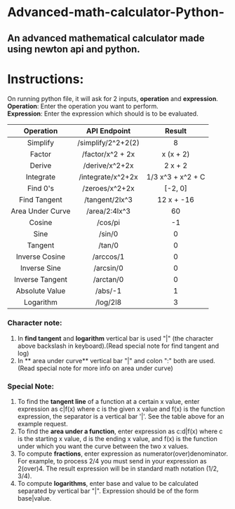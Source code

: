 # Advanced-math-calculator-Python-
## An advanced mathematical calculator made using newton api and python.
# Instructions:
On running python file, it will ask for 2 inputs, **operation** and **expression**.  
**Operation**: Enter the operation you want to perform.  
**Expression**: Enter the expression which should is to be evaluated.  

| Operation |    API Endpoint   |       Result      |
|:---------:|:-----------------:|:-----------------:|
| Simplify  | /simplify/2^2+2(2)| 8                 |
| Factor    | /factor/x^2 + 2x  | x (x + 2)         |
| Derive    | /derive/x^2+2x    | 2 x + 2           |
| Integrate | /integrate/x^2+2x | 1/3 x^3 + x^2 + C |
| Find 0's  | /zeroes/x^2+2x    | [-2, 0]           |
| Find Tangent| /tangent/2lx^3  | 12 x + -16        |
| Area Under Curve| /area/2:4lx^3| 60               |
| Cosine    | /cos/pi            | -1                 |
| Sine      | /sin/0            | 0                 |
| Tangent   | /tan/0            | 0                 |
| Inverse Cosine    | /arccos/1            | 0                 |
| Inverse Sine    | /arcsin/0            | 0                 |
| Inverse Tangent    | /arctan/0            | 0                 |
| Absolute Value    | /abs/-1            | 1                 |  
| Logarithm | /log/2l8           | 3               |

### Character note:
1. In **find tangent** and **logarithm** vertical bar is used "|" (the character above backslash in keyboard).(Read special note for find tangent and log)
2. In ** area under curve** vertical bar "|" and colon ":" both are used.(Read special note for more info on area under curve)

### Special Note:
1. To find the **tangent line** of a function at a certain x value, enter expression as c|f(x) where c is the given x value and f(x) is the function expression, the separator is a vertical bar '|'. See the table above for an example request.
2. To find the **area under a function**, enter expression as c:d|f(x) where c is the starting x value, d is the ending x value, and f(x) is the function under which you want the curve between the two x values.
3. To compute **fractions**, enter expression as numerator(over)denominator. For example, to process 2/4 you must send in your expression as 2(over)4. The result expression will be in standard math notation (1/2, 3/4).  
4. To compute **logarithms**, enter base and value to be calculated separated by vertical bar "|". Expression should be of the form base|value.
